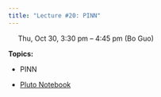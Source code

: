 ```yaml
---
title: "Lecture #20: PINN"
---
```


&nbsp;&nbsp;&nbsp;&nbsp;&nbsp;Thu, Oct 30, 3:30 pm – 4:45 pm (Bo Guo)

**Topics:**
- PINN

- [Pluto Notebook](../pluto_notebooks/Lec20_pinn.jl)

